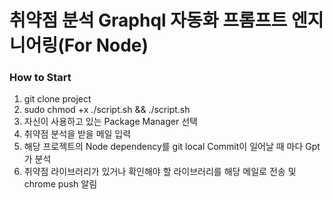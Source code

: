 # 취약점 분석 Graphql 자동화 프롬프트 엔지니어링(For Node)

### How to Start
1. git clone project
2. sudo chmod +x ./script.sh && ./script.sh
3. 자신이 사용하고 있는 Package Manager 선택
4. 취약점 분석을 받을 메일 입력
5. 해당 프로젝트의 Node dependency를 git local Commit이 일어날 때 마다 Gpt가 분석
6. 취약점 라이브러리가 있거나 확인해야 할 라이브러리를 해당 메일로 전송 및 chrome push 알림
